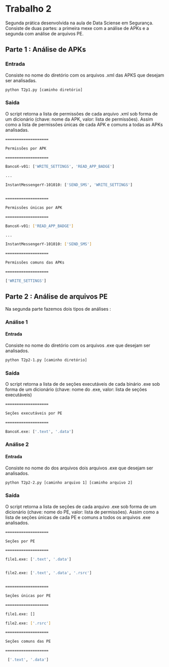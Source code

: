 # Trabalho 2 

Segunda prática desenvolvida na aula de Data Sciense em Segurança. Consiste de duas partes: a primeira mexe com a análise de APKs e a segunda com análise de arquivos PE.

## Parte 1 : Análise de APKs

### Entrada

Consiste no nome do diretório com os arquivos .xml das APKS que desejam ser analisadas.

```bash
python T2p1.py [caminho diretório]
```

### Saida

O script retorna a lista de permissões de cada arquivo .xml sob forma de um dicionário (chave: nome da APK, valor: lista de permissões). Assim como a lista de permissões únicas de cada APK e comuns a todas as APKs analisadas.

```bash
===================

Permissões por APK

===================

BancoX-v01: ['WRITE_SETTINGS', 'READ_APP_BADGE']

...

InstantMessengerY-101010: ['SEND_SMS', 'WRITE_SETTINGS']


===================

Permissões únicas por APK

===================

BancoX-v01: ['READ_APP_BADGE']

...

InstantMessengerY-101010: ['SEND_SMS']

===================

Permissões comuns das APKs

===================

['WRITE_SETTINGS']
```

## Parte 2 : Análise de arquivos PE

Na segunda parte fazemos dois tipos de análises :

### Análise 1

#### Entrada

Consiste no nome do diretório com os arquivos .exe que desejam ser analisados.

```bash
python T2p2-1.py [caminho diretório]
```

### Saída

O script retorna a lista de de seções executáveis de cada binário .exe sob forma de um dicionário (chave: nome do .exe, valor: lista de seções executáveis)


```bash
===================

Seções executáveis por PE

===================

BancoX.exe: ['.text', '.data']

```


### Análise 2

#### Entrada

Consiste no nome do dos arquivos dois arquivos .exe que desejam ser analisados.

```bash
python T2p2-2.py [caminho arquivo 1] [caminho arquivo 2]
```

### Saída

O script retorna a lista de seções de cada arquivo .exe sob forma de um dicionário (chave: nome do PE, valor: lista de permissões). Assim como a lista de seções únicas de cada PE e comuns a todos os arquivos .exe analisados.

```bash
===================

Seções por PE

===================

file1.exe: ['.text', '.data']


file2.exe: ['.text', '.data', '.rsrc']


===================

Seções únicas por PE

===================

file1.exe: []

file2.exe: ['.rsrc']

===================

Seções comuns das PE

===================

 ['.text', '.data']
```
